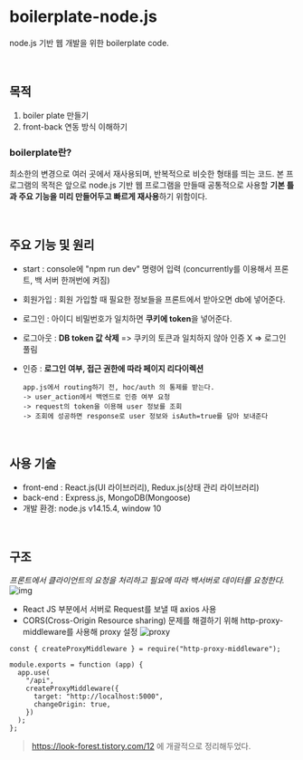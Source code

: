 # boilerplate-node.js
node.js 기반 웹 개발을 위한 boilerplate code.

</br>



## 목적
1. boiler plate 만들기  
2. front-back 연동 방식 이해하기

### boilerplate란?
최소한의 변경으로 여러 곳에서 재사용되며, 반복적으로 비슷한 형태를 띄는 코드.
본 프로그램의 목적은 앞으로 node.js 기반 웹 프로그램을 만들때 공통적으로 사용할 **기본 틀과 주요 기능을 미리 만들어두고 빠르게 재사용**하기 위함이다.

</br>

## 주요 기능 및 원리
- start : console에 "npm run dev" 명령어 입력 (concurrently를 이용해서 프론트, 백 서버 한꺼번에 켜짐)

- 회원가입 : 회원 가입할 때 필요한 정보들을 프론트에서 받아오면 db에 넣어준다.
  
- 로그인 : 아이디 비밀번호가 일치하면 **쿠키에 token**을 넣어준다.

- 로그아웃 : **DB token 값 삭제** => 쿠키의 토큰과 일치하지 않아 인증 X => 로그인 풀림

- 인증 : **로그인 여부, 접근 권한에 따라 페이지 리다이렉션**
  ```
  app.js에서 routing하기 전, hoc/auth 의 통제를 받는다. 
  -> user_action에서 백엔드로 인증 여부 요청 
  -> request의 token을 이용해 user 정보를 조회
  -> 조회에 성공하면 response로 user 정보와 isAuth=true를 담아 보내준다
  ```

</br>

## 사용 기술
- front-end : React.js(UI 라이브러리), Redux.js(상태 관리 라이브러리)
- back-end : Express.js, MongoDB(Mongoose)
- 개발 환경: node.js v14.15.4, window 10

</br>


## 구조
*프론트에서 클라이언트의 요청을 처리하고 필요에 따라 백서버로 데이터를 요청한다.*
![img](https://user-images.githubusercontent.com/55947154/106376266-02248b80-63d7-11eb-94b2-3598979477b2.png)

- React JS 부분에서 서버로 Request를 보낼 때 axios 사용
- CORS(Cross-Origin Resource sharing) 문제를 해결하기 위해 http-proxy-middleware를 사용해 proxy 설정
![proxy](https://user-images.githubusercontent.com/55947154/106376305-66dfe600-63d7-11eb-8343-39cde1c05cae.png)
```
const { createProxyMiddleware } = require("http-proxy-middleware");

module.exports = function (app) {
  app.use(
    "/api",
    createProxyMiddleware({
      target: "http://localhost:5000",
      changeOrigin: true,
    })
  );
};
```

> https://look-forest.tistory.com/12 에 개괄적으로 정리해두었다.
</br>

